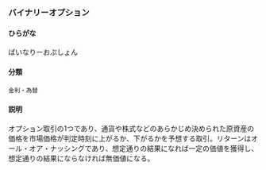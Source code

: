 <div style="display:none;">

## [あ行](securities-terms?id=あ行)
## [か行](securities-terms?id=か行)
## [さ行](securities-terms?id=さ行)
## [た行](securities-terms?id=た行)
## [な行](securities-terms?id=な行)
## [は行](securities-terms?id=は行)

</div>

### バイナリーオプション

#### ひらがな

ばいなりーおぷしょん

#### 分類

`金利・為替`

#### 説明

オプション取引の1つであり、通貨や株式などのあらかじめ決められた原資産の価格を市場価格が判定時刻に上がるか、下がるかを予想する取引。リターンはオール・オア・ナッシングであり、想定通りの結果になれば一定の価値を獲得し、想定通りの結果にならなければ無価値になる。

<div style="display:none;">

## [ま行](securities-terms?id=ま行)
## [や行](securities-terms?id=や行)
## [ら行](securities-terms?id=ら行)
## [わ行](securities-terms?id=わ行)
## [英数字・記号](securities-terms?id=英数字・記号)

</div>


